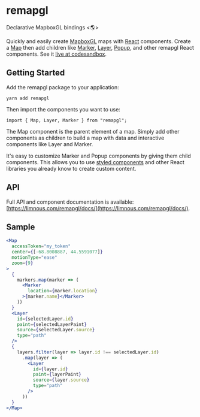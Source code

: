 # remapgl
Declarative MapboxGL bindings <🌎>

Quickly and easily create [MapboxGL](https://docs.mapbox.com/mapbox-gl-js/api/) maps with [React](https://reactjs.org/) components. Create a [Map](/map) then add children like [Marker](/marker), [Layer](/layer), [Popup](/popup), and other remapgl React components. See it [live at codesandbox](https://codesandbox.io/dashboard/sandboxes/remapgl).

## Getting Started
Add the remapgl package to your application:
```
yarn add remapgl
```
Then import the components you want to use:
```
import { Map, Layer, Marker } from "remapgl";
```
The Map component is the parent element of a map. Simply add other components as children to build a map with data and interactive components like Layer and Marker.

It's easy to customize Marker and Popup components by giving them child components. This allows you to use [styled components](https://emotion.sh/docs/styled) and other React libraries you already know to create custom content.

## API
Full API and component documentation is available: [https://limnous.com/remapgl/docs/](https://limnous.com/remapgl/docs/).

## Sample
```jsx
<Map
  accessToken="my_token"
  center={[-68.8008887, 44.5591077]}
  motionType="ease"
  zoom={9}
>
  {
    markers.map(marker => (
      <Marker
        location={marker.location}
      >{marker.name}</Marker>
    ))
  }
  <Layer
    id={selectedLayer.id}
    paint={selectedLayerPaint}
    source={selectedLayer.source}
    type="path"
  />
  {
    layers.filter(layer => layer.id !== selectedLayer.id)
      .map(layer => (
        <Layer
          id={layer.id}
          paint={layerPaint}
          source={layer.source}
          type="path"
        />
      ))
  }
</Map>
```

